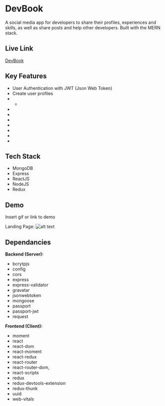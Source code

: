 # DevBook

A social media app for developers to share their profiles, experiences and skills, as well as share posts and help other developers. Built with the MERN stack.

## Live Link

[DevBook](www.developerbook.me)

## Key Features

- User Authentication with JWT (Json Web Token)
- Create user profiles
- -
-
-
-
-
-
-
-

## Tech Stack

- MongoDB
- Express
- ReactJS
- NodeJS
- Redux

## Demo

Insert gif or link to demo

Landing Page:
![alt text](https://github.com/ivan-jb-mak/DevBook/blob/master/documents/LandingPage.JPG "Landing Page")

## Dependancies

**Backend (Server):**

- bcrytpjs
- config
- cors
- express
- express-validator
- gravatar
- jsonwebtoken
- mongoose
- passport
- passport-jwt
- request

**Frontend (Client):**

- moment
- react
- react-dom
- react-moment
- react-redux
- react-router
- react-router-dom,
- react-scripts
- redux
- redux-devtools-extension
- redux-thunk
- uuid
- web-vitals

